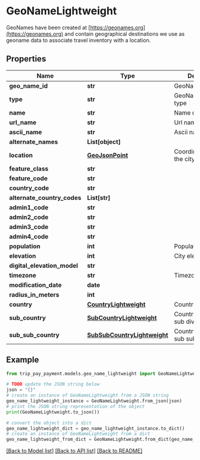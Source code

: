 # GeoNameLightweight

GeoNames have been created at [https://geonames.org](https://geonames.org) and contain geographical destinations we use as geoname data to associate travel inventory with a location.

## Properties

Name | Type | Description | Notes
------------ | ------------- | ------------- | -------------
**geo_name_id** | **str** | GeoName identifier | [optional] 
**type** | **str** | GeoNameLightweight type | [optional] 
**name** | **str** | Name of city | [optional] 
**url_name** | **str** | Url name | [optional] 
**ascii_name** | **str** | Ascii name of city | [optional] 
**alternate_names** | **List[object]** |  | [optional] 
**location** | [**GeoJsonPoint**](GeoJsonPoint.md) | Coordinate points of the city | [optional] 
**feature_class** | **str** |  | [optional] 
**feature_code** | **str** |  | [optional] 
**country_code** | **str** |  | [optional] 
**alternate_country_codes** | **List[str]** |  | [optional] 
**admin1_code** | **str** |  | [optional] 
**admin2_code** | **str** |  | [optional] 
**admin3_code** | **str** |  | [optional] 
**admin4_code** | **str** |  | [optional] 
**population** | **int** | Population of the city | [optional] 
**elevation** | **int** | City elevation | [optional] 
**digital_elevation_model** | **str** |  | [optional] 
**timezone** | **str** | Timezone | [optional] 
**modification_date** | **date** |  | [optional] 
**radius_in_meters** | **int** |  | [optional] 
**country** | [**CountryLightweight**](CountryLightweight.md) | CountryLightweight | [optional] 
**sub_country** | [**SubCountryLightweight**](SubCountryLightweight.md) | CountryLightweight sub division | [optional] 
**sub_sub_country** | [**SubSubCountryLightweight**](SubSubCountryLightweight.md) | CountryLightweight sub sub division | [optional] 

## Example

```python
from trip_pay_payment.models.geo_name_lightweight import GeoNameLightweight

# TODO update the JSON string below
json = "{}"
# create an instance of GeoNameLightweight from a JSON string
geo_name_lightweight_instance = GeoNameLightweight.from_json(json)
# print the JSON string representation of the object
print(GeoNameLightweight.to_json())

# convert the object into a dict
geo_name_lightweight_dict = geo_name_lightweight_instance.to_dict()
# create an instance of GeoNameLightweight from a dict
geo_name_lightweight_from_dict = GeoNameLightweight.from_dict(geo_name_lightweight_dict)
```
[[Back to Model list]](../README.md#documentation-for-models) [[Back to API list]](../README.md#documentation-for-api-endpoints) [[Back to README]](../README.md)


